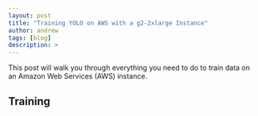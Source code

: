 ```yaml
---
layout: post
title: "Training YOLO on AWS with a g2-2xlarge Instance"
author: andrew
tags: [blog]
description: >
---
```


This post will walk you through everything you need to do to train data on an Amazon Web Services (AWS) instance.

## Training 

